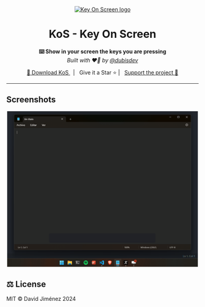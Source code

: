 <p align="center">
  <a href="https://github.com/dubisdev/key-on-screen">
    <img
        width="128px"
        alt="Key On Screen logo"
        src="./assets/icon.png"
    />
  </a>
</p>

<h1 align="center">KoS - Key On Screen</h1>

<p align="center">
  <strong>⌨️ Show in your screen the keys you are pressing</strong>
  <br/>
  <i>Built with ❤️‍🔥 by <a href="https://github.com/dubisdev">@dubisdev</a></i>
</p>

<p align="center">
  <a href="https://github.com/dubisdev/key-on-screen/releases/latest">
    🔗 Download KoS
  </a>
    &nbsp; | &nbsp; Give it a Star ⭐ | &nbsp;
    <a href="https://www.buymeacoffee.com/dubisdev">Support the project 🤝</a>
</p>

<hr />

## Screenshots

<p align="center">
    <img
        alt="KoS gif"
        src="./assets/animation.gif"
        width="500px" />

<!-- <p align="center">
    <img
        alt=""
        width="450px"
        src=""
    />
    <img
        alt=""
        width="450px"
        src=""
    />
</p> -->

<!-- ## ⬇️ Installation

⚠️ KoS is not signed for now, so you might deal with Windows defender.

Once downloaded, go to your downloads folder and click on the executable.

When Windows defender pops up:

1. Select "More info"
2. Then "Run anyway" -->

<!-- Be sure you download KoS from the [official release link]() -->

## ⚖️ License

MIT © David Jiménez 2024
